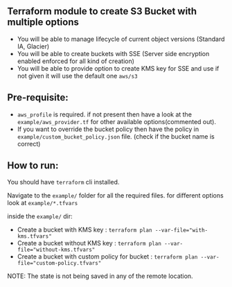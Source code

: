 ## Terraform module to create S3 Bucket with multiple options

* You will be able to manage lifecycle of current object versions (Standard IA, Glacier)
* You will be able to create buckets with SSE (Server side encryption enabled enforced for all kind of creation)
* You will be able to provide option to create KMS key for SSE and use if not given it will use the default one `aws/s3`


## Pre-requisite:
* `aws_profile` is required. if not present then have a look at the `example/aws_provider.tf` for other available options(commented out). 
* If you want to override the bucket policy then have the policy in `example/custom_bucket_policy.json` file. (check if the bucket name is correct)


## How to run:

You should have `terraform` cli installed.

Navigate to the `example/` folder for all the required files.
for different options look at `example/*.tfvars`

inside the `example/` dir:

* Create a bucket with KMS key :  `terraform plan --var-file="with-kms.tfvars"`
* Create a bucket without KMS key :  `terraform plan --var-file="without-kms.tfvars"`
* Create a bucket with custom policy for bucket :  `terraform plan --var-file="custom-policy.tfvars"`



NOTE: The state is not being saved in any of the remote location.